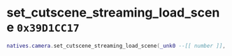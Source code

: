 # set_cutscene_streaming_load_scene `0x39D1CC17`

```lua
natives.camera.set_cutscene_streaming_load_scene(_unk0 --[[ number ]], _unk1 --[[ number ]])
```